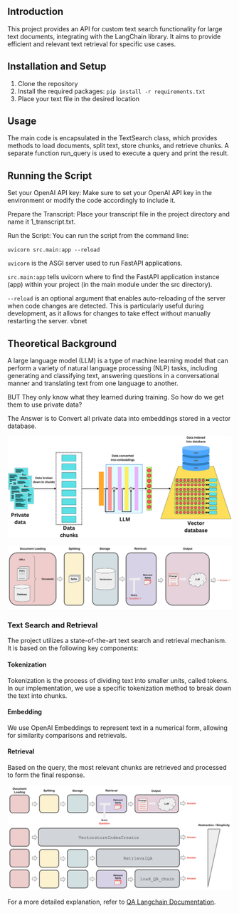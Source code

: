 
## Introduction

This project provides an API for custom text search functionality for large text documents, integrating with the LangChain library. 
It aims to provide efficient and relevant text retrieval for specific use cases.

## Installation and Setup

1. Clone the repository
2. Install the required packages: `pip install -r requirements.txt`
3. Place your text file in the desired location

## Usage

The main code is encapsulated in the TextSearch class, which provides methods to load documents, split text, store chunks, and retrieve chunks. A separate function run_query is used to execute a query and print the result.

## Running the Script
Set your OpenAI API key: Make sure to set your OpenAI API key in the environment or modify the code accordingly to include it.

Prepare the Transcript: Place your transcript file in the project directory and name it 1_transcript.txt.

Run the Script: You can run the script from the command line:

`uvicorn src.main:app --reload`

`uvicorn` is the ASGI server used to run FastAPI applications.

`src.main:app` tells uvicorn where to find the FastAPI application instance (app) within your project (in the main module under the src directory).

`--reload` is an optional argument that enables auto-reloading of the server when code changes are detected. This is particularly useful during development, as it allows for changes to take effect without manually restarting the server.
vbnet

## Theoretical Background

A large language model (LLM) is a type of machine learning model that can perform a variety of natural language processing (NLP) tasks, including generating and classifying text, answering questions in a conversational manner and translating text from one language to another.

BUT They only know what they learned during training. So how do we get them to use private data?  

The Answer is to Convert all private data into embeddings stored in a vector database.

![Embedding Process](Images/embedding.jpg)


![Embedding Process](Images/qa_chain_pipeline.jpeg)


### Text Search and Retrieval

The project utilizes a state-of-the-art text search and retrieval mechanism. It is based on the following key components:

#### Tokenization
Tokenization is the process of dividing text into smaller units, called tokens. In our implementation, we use a specific tokenization method to break down the text into chunks.


#### Embedding
We use OpenAI Embeddings to represent text in a numerical form, allowing for similarity comparisons and retrievals.


#### Retrieval
Based on the query, the most relevant chunks are retrieved and processed to form the final response.


![Abstraction levels](Images/abstraction_levels.png)


For a more detailed explanation, refer to [QA Langchain Documentation](https://python.langchain.com/docs/use_cases/question_answering/).
